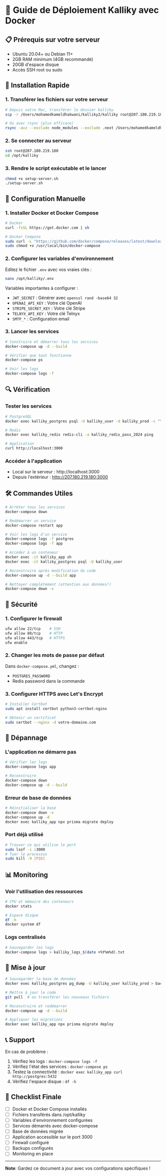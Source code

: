 # 🚀 Guide de Déploiement Kalliky avec Docker

## 📋 Prérequis sur votre serveur

- Ubuntu 20.04+ ou Debian 11+
- 2GB RAM minimum (4GB recommandé)
- 20GB d'espace disque
- Accès SSH root ou sudo

## 🔧 Installation Rapide

### 1. Transférer les fichiers sur votre serveur

```bash
# Depuis votre Mac, transférer le dossier kalliky
scp -r /Users/mohamedkameldhakwani/kalliky2/kalliky root@207.180.219.180:/opt/

# Ou avec rsync (plus efficace)
rsync -avz --exclude node_modules --exclude .next /Users/mohamedkameldhakwani/kalliky2/kalliky/ root@207.180.219.180:/opt/kalliky/
```

### 2. Se connecter au serveur

```bash
ssh root@207.180.219.180
cd /opt/kalliky
```

### 3. Rendre le script exécutable et le lancer

```bash
chmod +x setup-server.sh
./setup-server.sh
```

## 📝 Configuration Manuelle

### 1. Installer Docker et Docker Compose

```bash
# Docker
curl -fsSL https://get.docker.com | sh

# Docker Compose
sudo curl -L "https://github.com/docker/compose/releases/latest/download/docker-compose-$(uname -s)-$(uname -m)" -o /usr/local/bin/docker-compose
sudo chmod +x /usr/local/bin/docker-compose
```

### 2. Configurer les variables d'environnement

Editez le fichier `.env` avec vos vraies clés :

```bash
nano /opt/kalliky/.env
```

Variables importantes à configurer :
- `JWT_SECRET` : Générer avec `openssl rand -base64 32`
- `OPENAI_API_KEY` : Votre clé OpenAI
- `STRIPE_SECRET_KEY` : Votre clé Stripe
- `TELNYX_API_KEY` : Votre clé Telnyx
- `SMTP_*` : Configuration email

### 3. Lancer les services

```bash
# Construire et démarrer tous les services
docker-compose up -d --build

# Vérifier que tout fonctionne
docker-compose ps

# Voir les logs
docker-compose logs -f
```

## 🔍 Vérification

### Tester les services

```bash
# PostgreSQL
docker exec kalliky_postgres psql -U kalliky_user -d kalliky_prod -c "\dt"

# Redis
docker exec kalliky_redis redis-cli -a kalliky_redis_pass_2024 ping

# Application
curl http://localhost:3000
```

### Accéder à l'application

- Local sur le serveur : http://localhost:3000
- Depuis l'extérieur : http://207.180.219.180:3000

## 🛠️ Commandes Utiles

```bash
# Arrêter tous les services
docker-compose down

# Redémarrer un service
docker-compose restart app

# Voir les logs d'un service
docker-compose logs -f postgres
docker-compose logs -f app

# Accéder à un conteneur
docker exec -it kalliky_app sh
docker exec -it kalliky_postgres psql -U kalliky_user

# Reconstruire après modification du code
docker-compose up -d --build app

# Nettoyer complètement (attention aux données!)
docker-compose down -v
```

## 🔐 Sécurité

### 1. Configurer le firewall

```bash
ufw allow 22/tcp    # SSH
ufw allow 80/tcp    # HTTP
ufw allow 443/tcp   # HTTPS
ufw enable
```

### 2. Changer les mots de passe par défaut

Dans `docker-compose.yml`, changez :
- `POSTGRES_PASSWORD`
- Redis password dans la commande

### 3. Configurer HTTPS avec Let's Encrypt

```bash
# Installer Certbot
sudo apt install certbot python3-certbot-nginx

# Obtenir un certificat
sudo certbot --nginx -d votre-domaine.com
```

## 🐛 Dépannage

### L'application ne démarre pas

```bash
# Vérifier les logs
docker-compose logs app

# Reconstruire
docker-compose down
docker-compose up -d --build
```

### Erreur de base de données

```bash
# Réinitialiser la base
docker-compose down -v
docker-compose up -d
docker exec kalliky_app npx prisma migrate deploy
```

### Port déjà utilisé

```bash
# Trouver ce qui utilise le port
sudo lsof -i :3000
# Tuer le processus
sudo kill -9 [PID]
```

## 📊 Monitoring

### Voir l'utilisation des ressources

```bash
# CPU et mémoire des conteneurs
docker stats

# Espace disque
df -h
docker system df
```

### Logs centralisés

```bash
# Sauvegarder les logs
docker-compose logs > kalliky_logs_$(date +%Y%m%d).txt
```

## 🔄 Mise à jour

```bash
# Sauvegarder la base de données
docker exec kalliky_postgres pg_dump -U kalliky_user kalliky_prod > backup_$(date +%Y%m%d).sql

# Mettre à jour le code
git pull  # ou transférer les nouveaux fichiers

# Reconstruire et redémarrer
docker-compose up -d --build

# Appliquer les migrations
docker exec kalliky_app npx prisma migrate deploy
```

## 📞 Support

En cas de problème :

1. Vérifiez les logs : `docker-compose logs -f`
2. Vérifiez l'état des services : `docker-compose ps`
3. Testez la connectivité : `docker exec kalliky_app curl http://postgres:5432`
4. Vérifiez l'espace disque : `df -h`

## 🎯 Checklist Finale

- [ ] Docker et Docker Compose installés
- [ ] Fichiers transférés dans /opt/kalliky
- [ ] Variables d'environnement configurées
- [ ] Services démarrés avec docker-compose
- [ ] Base de données migrée
- [ ] Application accessible sur le port 3000
- [ ] Firewall configuré
- [ ] Backups configurés
- [ ] Monitoring en place

---

**Note**: Gardez ce document à jour avec vos configurations spécifiques !